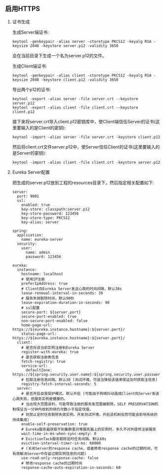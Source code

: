 ## 

## 启用HTTPS

1. 证书生成  

    生成Server端证书:  
    ```
    keytool -genkeypair -alias server -storetype PKCS12 -keyalg RSA -keysize 2048 -keystore server.p12 -validity 3650
    ```
    会在当前目录下生成一个名为server.p12的文件。  
    
    生成Client端证书:   
    ```
    keytool -genkeypair -alias client -storetype PKCS12 -keyalg RSA -keysize 2048 -keystore client.p12 -validity 3650
    ```
    
    导出两个p12的证书:  
    ```
    keytool -export -alias server -file server.crt --keystore server.p12
    keytool -export -alias client -file client.crt --keystore client.p12
    ```
    
    接下来将server.crt导入client.p12密钥库中，使Client端信任Server的证书(这里要输入的是Client的密钥):  
    ```
    keytool -import -alias server -file server.crt -keystore client.p12
    ```
    
    然后将client.crt文件server.p12中，使Server信任Client的证书(这里要输入的是Server的密钥):  
    ```
    keytool -import -alias client -file client.crt -keystore server.p12
    ```
    
2. Eureka Server配置

    把生成的server.p12放到工程的resources目录下，然后指定相关配置如下:  
    ```
    server:
      port: 9001
      ssl:
        enabled: true
        key-store: classpath:server.p12
        key-store-password: 123456
        key-store-type: PKCS12
        key-alias: server
    
    spring:
      application:
        name: eureka-server
      security:
        user:
          name: admin
          password: 123456
    
    eureka:
      instance:
        hostname: localhost
        # 使用IP注册
        preferIpAddress: true
        # Client向Eureka Server发送心跳的时间间隔，默认30s
        lease-renewal-interval-in-seconds: 30
        # 服务失效剔除时间，默认90秒
        lease-expiration-duration-in-seconds: 90
        # ssl配置
        secure-port: ${server.port}
        secure-port-enabled: true
        non-secure-port-enabled: false
        home-page-url: https://${eureka.instance.hostname}:${server.port}/
        status-page-url: https://${eureka.instance.hostname}:${server.port}/
      client:
        # 是否将该当前实例注册到Eureka Server
        register-with-eureka: true
        # 是否获取注册表信息
        fetch-registry: true
        service-url:
          defaultZone: https://${spring.security.user.name}:${spring.security.user.password}@localhost:9002/eureka/
        # 拉取注册信息间隔。默认30 (测试环境，可适当降低该值来保证及时获取注信息)
        registry-fetch-interval-seconds: 5
      server:
        # 是否开启自我保护模式。默认开启 (可能由于网络抖动造成Client向Server发送心跳失败，但服务实例是健康的。
        # 当出现大范围误判，可能导致注册的服务发范围被剔除。SELF PRESERVATION机制保证当一分钟内收到的续约次数小于指定伐值，
        # 则禁止定时任务剔除失效实例。开发测试环境，开启该机制反而可能会影响系统的持续集成)
        enable-self-preservation: true
        # Eureka服务器获取不到集群里对等服务器上的实例时，多久不对外提供注册服务
        wait-time-in-ms-when-sync-empty: 0
        # EvictionTack服务剔除定时任务间隔。默认60s
        eviction-interval-timer-in-ms: 60000
        # (关闭Server的response cache，或者修改response cache的过期时间，可有效解决Server中存留过期实例信息的问题)
        use-read-only-response-cache: false
        # 修改response cache的过期时间
        response-cache-auto-expiration-in-seconds: 60
    ```